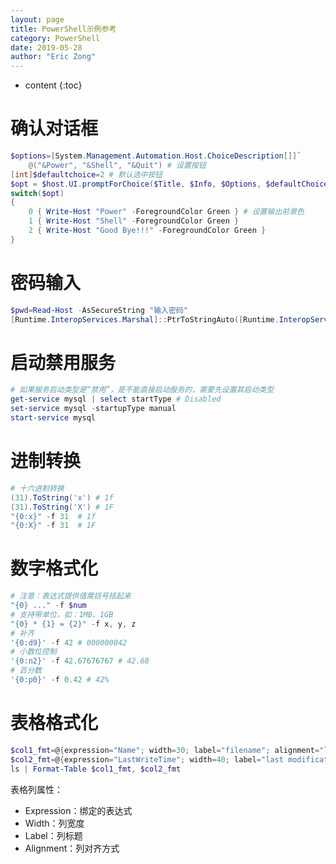 ```yaml
---
layout: page
title: PowerShell示例参考
category: PowerShell
date: 2019-05-28
author: "Eric Zong"
---
```


* content
{:toc}

# 确认对话框

```powershell
$options=[System.Management.Automation.Host.ChoiceDescription[]]`
    @("&Power", "&Shell", "&Quit") # 设置按钮
[int]$defaultchoice=2 # 默认选中按钮
$opt = $host.UI.promptForChoice($Title, $Info, $Options, $defaultChoice)
switch($opt)
{
    0 { Write-Host "Power" -ForegroundColor Green } # 设置输出前景色
    1 { Write-Host "Shell" -ForegroundColor Green }
    2 { Write-Host "Good Bye!!!" -ForegroundColor Green }
}
```

# 密码输入

```powershell
$pwd=Read-Host -AsSecureString "输入密码"
[Runtime.InteropServices.Marshal]::PtrToStringAuto([Runtime.InteropServices.Marshal]::SecureStringToBSTR($pwd))
```

# 启动禁用服务

```powershell
# 如果服务启动类型是“禁用”，是不能直接启动服务的，需要先设置其启动类型
get-service mysql | select startType # Disabled
set-service mysql -startupType manual
start-service mysql
```

# 进制转换

```powershell
# 十六进制转换
(31).ToString('x') # 1f
(31).ToString('X') # 1F
"{0:x}" -f 31  # 1f
"{0:X}" -f 31  # 1F
```

# 数字格式化

```powershell
# 注意：表达式提供值需括号括起来
"{0} ..." -f $num
# 支持带单位，如：1MB、1GB
"{0} * {1} = {2}" -f x, y, z
# 补齐
'{0:d9}' -f 42 # 000000042
# 小数位控制
'{0:n2}' -f 42.67676767 # 42.68
# 百分数
'{0:p0}' -f 0.42 # 42%
```

# 表格格式化

```powershell
$col1_fmt=@{expression="Name"; width=30; label="filename"; alignment="left"}
$col2_fmt=@{expression="LastWriteTime"; width=40; label="last modification"; alignment="right"}
ls | Format-Table $col1_fmt, $col2_fmt
```

表格列属性：

* Expression：绑定的表达式
* Width：列宽度
* Label：列标题
* Alignment：列对齐方式

